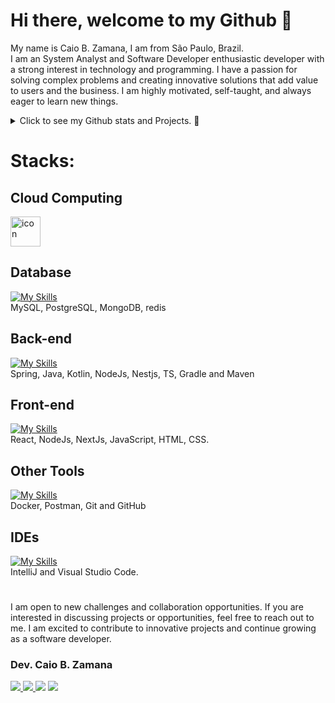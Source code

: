 
<!--
//Paleta de cores azul saúde
https://color.adobe.com/pt/search?q=azul%20sa%C3%BAde

//gráfico de commit
https://ashutosh00710.github.io/github-readme-activity-graph/

### Hi there 👋


Here are some ideas to get you started:

- 🔭 I’m currently working on ...
- 🌱 I’m currently learning ...
- 👯 I’m looking to collaborate on ...
- 🤔 I’m looking for help with ...
- 💬 Ask me about ...
- 📫 How to reach me: ...
- 😄 Pronouns: ...
- ⚡ Fun fact: ...
-->

  
<!-- <img width=100% src="https://capsule-render.vercel.app/api?type=waving&color=0487D9&height=120&section=header"/> -->

# Hi there, welcome to my Github 👋 

My name is Caio B. Zamana, I am from São Paulo, Brazil.<br>
I am an System Analyst and Software Developer enthusiastic developer with a strong interest in technology and programming. I have a passion for solving complex problems and creating innovative solutions that add value to users and the business. I am highly motivated, self-taught, and always eager to learn new things.


<!-- [![Typing SVG](https://readme-typing-svg.herokuapp.com/?color=0487D9&size=35&center=true&vCenter=true&width=1000&lines=HELLO,+my+name+is+Caio+Bello,+from+Brasil-SP;Welcome+to+my+Github's+profile!+:%29)](https://git.io/typing-svg) -->


<details>

  <summary>Click to see my Github stats and Projects. 🔭</summary>
   <br>
   
<div align="center">  
  <img width="49%" height="195px" src="https://github-readme-stats.vercel.app/api?username=caiozamana&show_icons=true" alt="Caio Zamana github stats" /> 
  <img width="44%" height="195px" src="https://github-readme-stats.vercel.app/api/top-langs/?username=caiozamana&layout=compact" />
  <table>
  <tr>
    <td>
      <img src="http://github-profile-summary-cards.vercel.app/api/cards/profile-details?username=caiozamana&theme=github" width="700" height="200" alt="Marcador 1">
    </td>
  </tr>
</table>



    📌 Projetos em Destaque
[![Readme Card](https://github-readme-stats.vercel.app/api/pin/?username=caiozamana&repo=loans_project_springboot3.2.4_java21_version-user-master)](https://github.com/CaioZamana/loans_project_springboot3.2.4_java21_version-user-master)
[![Readme Card](https://github-readme-stats.vercel.app/api/pin/?username=caiozamana&repo=bank-account-java21)](https://github.com/caiozamana/bank-account-java21)
[![Readme Card](https://github-readme-stats.vercel.app/api/pin/?username=caiozamana&repo=santander-Java-backend-market-2023)](https://github.com/caiozamana/santander-Java-backend-market-2023)
[![Readme Card](https://github-readme-stats.vercel.app/api/pin/?username=caiozamana&repo=tqi_Kotlin_backend_developer_2023)](https://github.com/caiozamana/tqi_Kotlin_backend_developer_2023)
[![Readme Card](https://github-readme-stats.vercel.app/api/pin/?username=caiozamana&repo=receitas-praticas-sobremesas-react)](https://github.com/caiozamana/receitas-praticas-sobremesas-react)
[![Readme Card](https://github-readme-stats.vercel.app/api/pin/?username=caiozamana&repo=gitfind-react)](https://github.com/caiozamana/gitfind-react)




</div>


</details>


<!-- https://skillicons.dev/ -->
<!--Icons: https://github.com/tandpfun/skill-icons#readme -->
# Stacks:
 ## Cloud Computing
<div style="display: flex; align-items: flex-start;"><img src="https://techstack-generator.vercel.app/aws-icon.svg" alt="icon" width="48" height="48" /></div>

## Database
[![My Skills](https://skillicons.dev/icons?i=mysql,postgres,mongodb,redis&theme=light)](https://github.com/caiozamana/)<br>
MySQL, PostgreSQL, MongoDB, redis

 ## Back-end
 [![My Skills](https://skillicons.dev/icons?i=spring,java,kotlin,nodejs,nestjs,ts,gradle,maven&theme=light)](https://github.com/caiozamana/)<br>
Spring, Java, Kotlin, NodeJs, Nestjs, TS, Gradle and Maven

## Front-end
[![My Skills](https://skillicons.dev/icons?i=react,nodejs,nextjs,js,html,css&theme=light)](https://github.com/caiozamana/)<br>
React, NodeJs, NextJs, JavaScript, HTML, CSS.

## Other Tools
[![My Skills](https://skillicons.dev/icons?i=docker,postman,git,github&theme=light)](https://github.com/caiozamana/)<br>
Docker, Postman, Git and GitHub

## IDEs
[![My Skills](https://skillicons.dev/icons?i=idea,vscode&theme=light)](https://github.com/caiozamana/)<br>
IntelliJ and Visual Studio Code.
<br>

<!--### Other tools:
MySql WorkBench, Oracle Virtual Box, XAMPP, Linux Ubuntu, Windows.
<br>
# -->

<!-- https://github.com/iuricode/readme-template/blob/main/badges/badges.md -->
# 
I am open to new challenges and collaboration opportunities. If you are interested in discussing projects or opportunities, feel free to reach out to me. I am excited to contribute to innovative projects and continue growing as a software developer.

### Dev. Caio B. Zamana
  <a href="https://www.linkedin.com/in/caiozamana/" target="_blank"><img src="https://img.shields.io/badge/-LinkedIn-%230077B5?style=for-the-badge&logo=linkedin&logoColor=white" target="_blank">
  <a href="https://api.whatsapp.com/send?phone=55048991477921" target="_blank"><img src="https://img.shields.io/badge/WhatsApp-25D366?style=for-the-badge&logo=whatsapp&logoColor=white">
  <a href = "mailto:caiobzm@gmail.com"><img src="https://img.shields.io/badge/-Gmail-%23333?style=for-the-badge&logo=gmail&logoColor=white" target="_blank"></a>
   <a href = "https://www.youtube.com/@CodeTechIntelligence"><img src="https://img.shields.io/badge/YouTube-red?style=for-the-badge&logo=youtube&logoColor=white" target="_blank"></a>
  
 
<!--
<table>
  <tr>
    <td>
      <img width="80px" align="center" src="https://avatars.githubusercontent.com/caiozamana"/>
    </td>
    <td align="left">
      <a href="https://github.com/caiozamana">
        <span><b>Caio B. Zamana</b></span>
      </a>
      <br>
      <span>Desenvolvedor Full Stack</span>
    </td>
  </tr>
</table>

 -->

<!-- <img width=100% src="https://capsule-render.vercel.app/api?type=waving&color=0487D9&height=120&section=footer"/> -->
